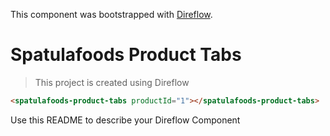 This component was bootstrapped with [Direflow](https://direflow.io).

# Spatulafoods Product Tabs

> This project is created using Direflow

```html
<spatulafoods-product-tabs productId="1"></spatulafoods-product-tabs>
```

Use this README to describe your Direflow Component
